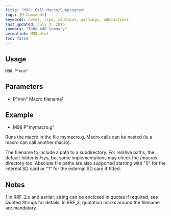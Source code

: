 ```yaml
---
title: "M98: Call Macro/Subprogram" 
tags: [M-Commands]
keywords: notes, tips, cautions, warnings, admonitions
last_updated: July 3, 2016
summary: "ToDo Add Summary"
permalink: M98.html
toc: false
---
```



## Usage ##
```
M98 P"nnn"
```

## Parameters ##

+ P"nnn" Macro filename1

## Example ##

+ M98 P"mymacro.g"

Runs the macro in the file mymacro.g. Macro calls can be nested (ie a macro can call another macro).

The filename to include a path to a subdirectory. For relative paths, the default folder is /sys, but some implementations may check the /macros directory too. Absolute file paths are also supported starting with "0" for the internal SD card or "1" for the external SD card if fitted.

## Notes ##

1 In RRF_2.x and earlier, string can be enclosed in quotes if required, see Quoted Strings for details. In RRF_3, quotation marks around the filename are mandatory.